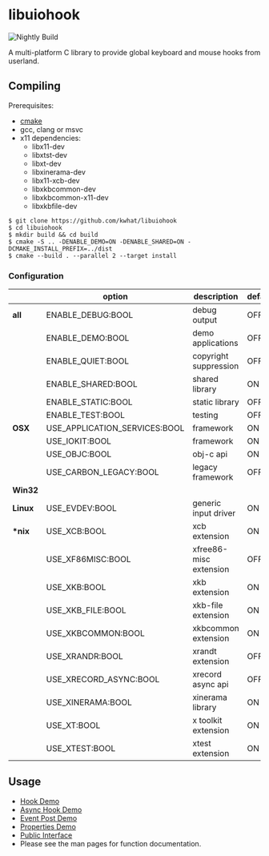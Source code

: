 libuiohook
==========

![Nightly Build](https://github.com/kwhat/libuiohook/workflows/Nightly%20Build/badge.svg)

A multi-platform C library to provide global keyboard and mouse hooks from userland.

## Compiling
Prerequisites: 
 * [cmake](https://cmake.org)
 * gcc, clang or msvc
 * x11 dependencies:
   * libx11-dev
   * libxtst-dev
   * libxt-dev
   * libxinerama-dev
   * libx11-xcb-dev
   * libxkbcommon-dev
   * libxkbcommon-x11-dev
   * libxkbfile-dev 

```
$ git clone https://github.com/kwhat/libuiohook
$ cd libuiohook
$ mkdir build && cd build
$ cmake -S .. -DENABLE_DEMO=ON -DENABLE_SHARED=ON -DCMAKE_INSTALL_PREFIX=../dist
$ cmake --build . --parallel 2 --target install  
```

### Configuration

|           | option                        | description            | default |
| --------- | ----------------------------- | ---------------------- | ------- | 
| __all__   | ENABLE_DEBUG:BOOL             | debug output           | OFF     |
|           | ENABLE_DEMO:BOOL              | demo applications      | OFF     |
|           | ENABLE_QUIET:BOOL             | copyright suppression  | OFF     |
|           | ENABLE_SHARED:BOOL            | shared library         | ON      |
|           | ENABLE_STATIC:BOOL            | static library         | OFF     |
|           | ENABLE_TEST:BOOL              | testing                | OFF     |
| __OSX__   | USE_APPLICATION_SERVICES:BOOL | framework              | ON      |
|           | USE_IOKIT:BOOL                | framework              | ON      |
|           | USE_OBJC:BOOL                 | obj-c api              | ON      |
|           | USE_CARBON_LEGACY:BOOL        | legacy framework       | OFF     |
| __Win32__ |                               |                        |         |
| __Linux__ | USE_EVDEV:BOOL                | generic input driver   | ON      |
| __*nix__  | USE_XCB:BOOL                  | xcb extension          | ON      |
|           | USE_XF86MISC:BOOL             | xfree86-misc extension | OFF     |
|           | USE_XKB:BOOL                  | xkb extension          | ON      |
|           | USE_XKB_FILE:BOOL             | xkb-file extension     | ON      |
|           | USE_XKBCOMMON:BOOL            | xkbcommon extension    | ON      |
|           | USE_XRANDR:BOOL               | xrandt extension       | OFF     |
|           | USE_XRECORD_ASYNC:BOOL        | xrecord async api      | OFF     |
|           | USE_XINERAMA:BOOL             | xinerama library       | ON      |
|           | USE_XT:BOOL                   | x toolkit extension    | ON      |
|           | USE_XTEST:BOOL                | xtest extension        | ON      |

## Usage
* [Hook Demo](demo/demo_hook.c)
* [Async Hook Demo](demo/demo_hook_async.c)
* [Event Post Demo](demo/demo_post.c)
* [Properties Demo](demo/demo_properties.c)
* [Public Interface](include/uiohook.h)
* Please see the man pages for function documentation.
